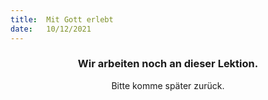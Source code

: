 ```yaml
---
title:  Mit Gott erlebt
date:   10/12/2021
---
```


### <center>Wir arbeiten noch an dieser Lektion.</center>
<center>Bitte komme später zurück.</center>